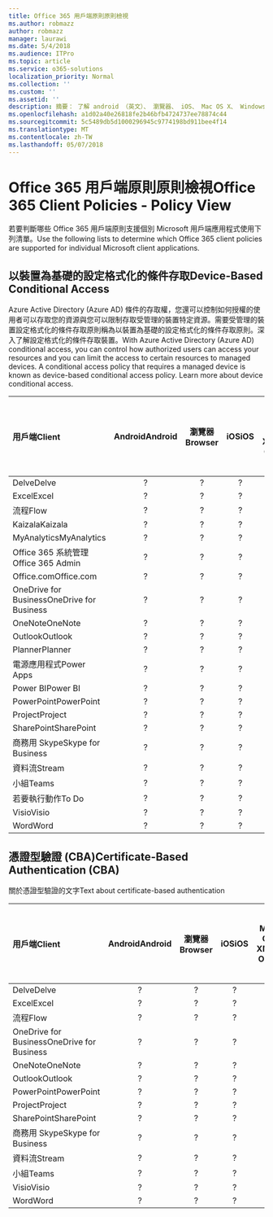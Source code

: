 ```yaml
---
title: Office 365 用戶端原則原則檢視
ms.author: robmazz
author: robmazz
manager: laurawi
ms.date: 5/4/2018
ms.audience: ITPro
ms.topic: article
ms.service: o365-solutions
localization_priority: Normal
ms.collection: ''
ms.custom: ''
ms.assetid: ''
description: 摘要： 了解 android （英文）、 瀏覽器、 iOS、 Mac OS X、 Windows 及 Windows Mobile 所支援的 Office 365 用戶端原則。
ms.openlocfilehash: a1d02a40e26818fe2b46bfb4724737ee78874c44
ms.sourcegitcommit: 5c5489db5d1000296945c9774198bd911bee4f14
ms.translationtype: MT
ms.contentlocale: zh-TW
ms.lasthandoff: 05/07/2018
---
```

# <a name="office-365-client-policies---policy-view"></a><span data-ttu-id="82689-103">Office 365 用戶端原則原則檢視</span><span class="sxs-lookup"><span data-stu-id="82689-103">Office 365 Client Policies - Policy View</span></span>
<span data-ttu-id="82689-104">若要判斷哪些 Office 365 用戶端原則支援個別 Microsoft 用戶端應用程式使用下列清單。</span><span class="sxs-lookup"><span data-stu-id="82689-104">Use the following lists to determine which Office 365 client policies are supported for individual Microsoft client applications.</span></span>

## <a name="device-based-conditional-access"></a><span data-ttu-id="82689-105">以裝置為基礎的設定格式化的條件存取</span><span class="sxs-lookup"><span data-stu-id="82689-105">Device-Based Conditional Access</span></span>
<span data-ttu-id="82689-p101">Azure Active Directory (Azure AD) 條件的存取權，您還可以控制如何授權的使用者可以存取您的資源與您可以限制存取受管理的裝置特定資源。需要受管理的裝置設定格式化的條件存取原則稱為以裝置為基礎的設定格式化的條件存取原則。深入了解設定格式化的條件存取裝置。</span><span class="sxs-lookup"><span data-stu-id="82689-p101">With Azure Active Directory (Azure AD) conditional access, you can control how authorized users can access your resources and you can limit the access to certain resources to managed devices. A conditional access policy that requires a managed device is known as device-based conditional access policy. Learn more about device conditional access.</span></span>

|<span data-ttu-id="82689-109">**用戶端**</span><span class="sxs-lookup"><span data-stu-id="82689-109">**Client**</span></span>|<span data-ttu-id="82689-110">**Android**</span><span class="sxs-lookup"><span data-stu-id="82689-110">**Android**</span></span>|<span data-ttu-id="82689-111">**瀏覽器**</span><span class="sxs-lookup"><span data-stu-id="82689-111">**Browser**</span></span>|<span data-ttu-id="82689-112">**iOS**</span><span class="sxs-lookup"><span data-stu-id="82689-112">**iOS**</span></span>|<span data-ttu-id="82689-113">**Mac OS X**</span><span class="sxs-lookup"><span data-stu-id="82689-113">**Mac OS X**</span></span>|<span data-ttu-id="82689-114">**Windows [桌面**</span><span class="sxs-lookup"><span data-stu-id="82689-114">**Windows Desktop**</span></span>|<span data-ttu-id="82689-115">**Windows 10 Mobile**</span><span class="sxs-lookup"><span data-stu-id="82689-115">**Windows 10 Mobile**</span></span>|<span data-ttu-id="82689-116">**Windows 10 現代應用程式**</span><span class="sxs-lookup"><span data-stu-id="82689-116">**Windows 10 Modern Apps**</span></span>|
|:-----|:-----:|:------:|:------:|:-----:|:-----:|:-----:|:-----:|
| <span data-ttu-id="82689-117">Delve</span><span class="sxs-lookup"><span data-stu-id="82689-117">Delve</span></span> | <span data-ttu-id="82689-118">?</span><span class="sxs-lookup"><span data-stu-id="82689-118"></span></span> | <span data-ttu-id="82689-119">?</span><span class="sxs-lookup"><span data-stu-id="82689-119"></span></span> | <span data-ttu-id="82689-120">?</span><span class="sxs-lookup"><span data-stu-id="82689-120"></span></span> | <span data-ttu-id="82689-121">?</span><span class="sxs-lookup"><span data-stu-id="82689-121"></span></span> | <span data-ttu-id="82689-122">?</span><span class="sxs-lookup"><span data-stu-id="82689-122"></span></span> | <span data-ttu-id="82689-123">?</span><span class="sxs-lookup"><span data-stu-id="82689-123"></span></span> | <span data-ttu-id="82689-124">?</span><span class="sxs-lookup"><span data-stu-id="82689-124"></span></span> |
| <span data-ttu-id="82689-125">Excel</span><span class="sxs-lookup"><span data-stu-id="82689-125">Excel</span></span> | <span data-ttu-id="82689-126">?</span><span class="sxs-lookup"><span data-stu-id="82689-126"></span></span> | <span data-ttu-id="82689-127">?</span><span class="sxs-lookup"><span data-stu-id="82689-127"></span></span> | <span data-ttu-id="82689-128">?</span><span class="sxs-lookup"><span data-stu-id="82689-128"></span></span> | <span data-ttu-id="82689-129">?</span><span class="sxs-lookup"><span data-stu-id="82689-129"></span></span> | <span data-ttu-id="82689-130">?</span><span class="sxs-lookup"><span data-stu-id="82689-130"></span></span> | <span data-ttu-id="82689-131">?</span><span class="sxs-lookup"><span data-stu-id="82689-131"></span></span> | <span data-ttu-id="82689-132">?</span><span class="sxs-lookup"><span data-stu-id="82689-132"></span></span> |
| <span data-ttu-id="82689-133">流程</span><span class="sxs-lookup"><span data-stu-id="82689-133">Flow</span></span> | <span data-ttu-id="82689-134">?</span><span class="sxs-lookup"><span data-stu-id="82689-134"></span></span> | <span data-ttu-id="82689-135">?</span><span class="sxs-lookup"><span data-stu-id="82689-135"></span></span> | <span data-ttu-id="82689-136">?</span><span class="sxs-lookup"><span data-stu-id="82689-136"></span></span> | <span data-ttu-id="82689-137">?</span><span class="sxs-lookup"><span data-stu-id="82689-137"></span></span> | <span data-ttu-id="82689-138">?</span><span class="sxs-lookup"><span data-stu-id="82689-138"></span></span> | <span data-ttu-id="82689-139">?</span><span class="sxs-lookup"><span data-stu-id="82689-139"></span></span> | <span data-ttu-id="82689-140">?</span><span class="sxs-lookup"><span data-stu-id="82689-140"></span></span> |
| <span data-ttu-id="82689-141">Kaizala</span><span class="sxs-lookup"><span data-stu-id="82689-141">Kaizala</span></span> | <span data-ttu-id="82689-142">?</span><span class="sxs-lookup"><span data-stu-id="82689-142"></span></span> | <span data-ttu-id="82689-143">?</span><span class="sxs-lookup"><span data-stu-id="82689-143"></span></span> | <span data-ttu-id="82689-144">?</span><span class="sxs-lookup"><span data-stu-id="82689-144"></span></span> | <span data-ttu-id="82689-145">?</span><span class="sxs-lookup"><span data-stu-id="82689-145"></span></span> | <span data-ttu-id="82689-146">?</span><span class="sxs-lookup"><span data-stu-id="82689-146"></span></span> | <span data-ttu-id="82689-147">?</span><span class="sxs-lookup"><span data-stu-id="82689-147"></span></span> | <span data-ttu-id="82689-148">?</span><span class="sxs-lookup"><span data-stu-id="82689-148"></span></span> |
| <span data-ttu-id="82689-149">MyAnalytics</span><span class="sxs-lookup"><span data-stu-id="82689-149">MyAnalytics</span></span> | <span data-ttu-id="82689-150">?</span><span class="sxs-lookup"><span data-stu-id="82689-150"></span></span> | <span data-ttu-id="82689-151">?</span><span class="sxs-lookup"><span data-stu-id="82689-151"></span></span> | <span data-ttu-id="82689-152">?</span><span class="sxs-lookup"><span data-stu-id="82689-152"></span></span> | <span data-ttu-id="82689-153">?</span><span class="sxs-lookup"><span data-stu-id="82689-153"></span></span> | <span data-ttu-id="82689-154">?</span><span class="sxs-lookup"><span data-stu-id="82689-154"></span></span> | <span data-ttu-id="82689-155">?</span><span class="sxs-lookup"><span data-stu-id="82689-155"></span></span> | <span data-ttu-id="82689-156">?</span><span class="sxs-lookup"><span data-stu-id="82689-156"></span></span> |
| <span data-ttu-id="82689-157">Office 365 系統管理</span><span class="sxs-lookup"><span data-stu-id="82689-157">Office 365 Admin</span></span> | <span data-ttu-id="82689-158">?</span><span class="sxs-lookup"><span data-stu-id="82689-158"></span></span> | <span data-ttu-id="82689-159">?</span><span class="sxs-lookup"><span data-stu-id="82689-159"></span></span> | <span data-ttu-id="82689-160">?</span><span class="sxs-lookup"><span data-stu-id="82689-160"></span></span> | <span data-ttu-id="82689-161">?</span><span class="sxs-lookup"><span data-stu-id="82689-161"></span></span> | <span data-ttu-id="82689-162">?</span><span class="sxs-lookup"><span data-stu-id="82689-162"></span></span> | <span data-ttu-id="82689-163">?</span><span class="sxs-lookup"><span data-stu-id="82689-163"></span></span> | <span data-ttu-id="82689-164">?</span><span class="sxs-lookup"><span data-stu-id="82689-164"></span></span> |
| <span data-ttu-id="82689-165">Office.com</span><span class="sxs-lookup"><span data-stu-id="82689-165">Office.com</span></span> | <span data-ttu-id="82689-166">?</span><span class="sxs-lookup"><span data-stu-id="82689-166"></span></span> | <span data-ttu-id="82689-167">?</span><span class="sxs-lookup"><span data-stu-id="82689-167"></span></span> | <span data-ttu-id="82689-168">?</span><span class="sxs-lookup"><span data-stu-id="82689-168"></span></span> | <span data-ttu-id="82689-169">?</span><span class="sxs-lookup"><span data-stu-id="82689-169"></span></span> | <span data-ttu-id="82689-170">?</span><span class="sxs-lookup"><span data-stu-id="82689-170"></span></span> | <span data-ttu-id="82689-171">?</span><span class="sxs-lookup"><span data-stu-id="82689-171"></span></span> | <span data-ttu-id="82689-172">?</span><span class="sxs-lookup"><span data-stu-id="82689-172"></span></span> |
| <span data-ttu-id="82689-173">OneDrive for Business</span><span class="sxs-lookup"><span data-stu-id="82689-173">OneDrive for Business</span></span> | <span data-ttu-id="82689-174">?</span><span class="sxs-lookup"><span data-stu-id="82689-174"></span></span> | <span data-ttu-id="82689-175">?</span><span class="sxs-lookup"><span data-stu-id="82689-175"></span></span> | <span data-ttu-id="82689-176">?</span><span class="sxs-lookup"><span data-stu-id="82689-176"></span></span> | <span data-ttu-id="82689-177">?</span><span class="sxs-lookup"><span data-stu-id="82689-177"></span></span> | <span data-ttu-id="82689-178">?</span><span class="sxs-lookup"><span data-stu-id="82689-178"></span></span> | <span data-ttu-id="82689-179">?</span><span class="sxs-lookup"><span data-stu-id="82689-179"></span></span> | <span data-ttu-id="82689-180">?</span><span class="sxs-lookup"><span data-stu-id="82689-180"></span></span> |
| <span data-ttu-id="82689-181">OneNote</span><span class="sxs-lookup"><span data-stu-id="82689-181">OneNote</span></span> | <span data-ttu-id="82689-182">?</span><span class="sxs-lookup"><span data-stu-id="82689-182"></span></span> | <span data-ttu-id="82689-183">?</span><span class="sxs-lookup"><span data-stu-id="82689-183"></span></span> | <span data-ttu-id="82689-184">?</span><span class="sxs-lookup"><span data-stu-id="82689-184"></span></span> | <span data-ttu-id="82689-185">?</span><span class="sxs-lookup"><span data-stu-id="82689-185"></span></span> | <span data-ttu-id="82689-186">?</span><span class="sxs-lookup"><span data-stu-id="82689-186"></span></span> | <span data-ttu-id="82689-187">?</span><span class="sxs-lookup"><span data-stu-id="82689-187"></span></span> | <span data-ttu-id="82689-188">?</span><span class="sxs-lookup"><span data-stu-id="82689-188"></span></span> |
| <span data-ttu-id="82689-189">Outlook</span><span class="sxs-lookup"><span data-stu-id="82689-189">Outlook</span></span> | <span data-ttu-id="82689-190">?</span><span class="sxs-lookup"><span data-stu-id="82689-190"></span></span> | <span data-ttu-id="82689-191">?</span><span class="sxs-lookup"><span data-stu-id="82689-191"></span></span> | <span data-ttu-id="82689-192">?</span><span class="sxs-lookup"><span data-stu-id="82689-192"></span></span> | <span data-ttu-id="82689-193">?</span><span class="sxs-lookup"><span data-stu-id="82689-193"></span></span> | <span data-ttu-id="82689-194">?</span><span class="sxs-lookup"><span data-stu-id="82689-194"></span></span> | <span data-ttu-id="82689-195">?</span><span class="sxs-lookup"><span data-stu-id="82689-195"></span></span> | <span data-ttu-id="82689-196">?</span><span class="sxs-lookup"><span data-stu-id="82689-196"></span></span> |
| <span data-ttu-id="82689-197">Planner</span><span class="sxs-lookup"><span data-stu-id="82689-197">Planner</span></span> | <span data-ttu-id="82689-198">?</span><span class="sxs-lookup"><span data-stu-id="82689-198"></span></span> | <span data-ttu-id="82689-199">?</span><span class="sxs-lookup"><span data-stu-id="82689-199"></span></span> | <span data-ttu-id="82689-200">?</span><span class="sxs-lookup"><span data-stu-id="82689-200"></span></span> | <span data-ttu-id="82689-201">?</span><span class="sxs-lookup"><span data-stu-id="82689-201"></span></span> | <span data-ttu-id="82689-202">?</span><span class="sxs-lookup"><span data-stu-id="82689-202"></span></span> | <span data-ttu-id="82689-203">?</span><span class="sxs-lookup"><span data-stu-id="82689-203"></span></span> | <span data-ttu-id="82689-204">?</span><span class="sxs-lookup"><span data-stu-id="82689-204"></span></span> |
| <span data-ttu-id="82689-205">電源應用程式</span><span class="sxs-lookup"><span data-stu-id="82689-205">Power Apps</span></span> | <span data-ttu-id="82689-206">?</span><span class="sxs-lookup"><span data-stu-id="82689-206"></span></span> | <span data-ttu-id="82689-207">?</span><span class="sxs-lookup"><span data-stu-id="82689-207"></span></span> | <span data-ttu-id="82689-208">?</span><span class="sxs-lookup"><span data-stu-id="82689-208"></span></span> | <span data-ttu-id="82689-209">?</span><span class="sxs-lookup"><span data-stu-id="82689-209"></span></span> | <span data-ttu-id="82689-210">?</span><span class="sxs-lookup"><span data-stu-id="82689-210"></span></span> | <span data-ttu-id="82689-211">?</span><span class="sxs-lookup"><span data-stu-id="82689-211"></span></span> | <span data-ttu-id="82689-212">?</span><span class="sxs-lookup"><span data-stu-id="82689-212"></span></span> |
| <span data-ttu-id="82689-213">Power BI</span><span class="sxs-lookup"><span data-stu-id="82689-213">Power BI</span></span> | <span data-ttu-id="82689-214">?</span><span class="sxs-lookup"><span data-stu-id="82689-214"></span></span> | <span data-ttu-id="82689-215">?</span><span class="sxs-lookup"><span data-stu-id="82689-215"></span></span> | <span data-ttu-id="82689-216">?</span><span class="sxs-lookup"><span data-stu-id="82689-216"></span></span> | <span data-ttu-id="82689-217">?</span><span class="sxs-lookup"><span data-stu-id="82689-217"></span></span> | <span data-ttu-id="82689-218">?</span><span class="sxs-lookup"><span data-stu-id="82689-218"></span></span> | <span data-ttu-id="82689-219">?</span><span class="sxs-lookup"><span data-stu-id="82689-219"></span></span> | <span data-ttu-id="82689-220">?</span><span class="sxs-lookup"><span data-stu-id="82689-220"></span></span> |
| <span data-ttu-id="82689-221">PowerPoint</span><span class="sxs-lookup"><span data-stu-id="82689-221">PowerPoint</span></span> | <span data-ttu-id="82689-222">?</span><span class="sxs-lookup"><span data-stu-id="82689-222"></span></span> | <span data-ttu-id="82689-223">?</span><span class="sxs-lookup"><span data-stu-id="82689-223"></span></span> | <span data-ttu-id="82689-224">?</span><span class="sxs-lookup"><span data-stu-id="82689-224"></span></span> | <span data-ttu-id="82689-225">?</span><span class="sxs-lookup"><span data-stu-id="82689-225"></span></span> | <span data-ttu-id="82689-226">?</span><span class="sxs-lookup"><span data-stu-id="82689-226"></span></span> | <span data-ttu-id="82689-227">?</span><span class="sxs-lookup"><span data-stu-id="82689-227"></span></span> | <span data-ttu-id="82689-228">?</span><span class="sxs-lookup"><span data-stu-id="82689-228"></span></span> |
| <span data-ttu-id="82689-229">Project</span><span class="sxs-lookup"><span data-stu-id="82689-229">Project</span></span> | <span data-ttu-id="82689-230">?</span><span class="sxs-lookup"><span data-stu-id="82689-230"></span></span> | <span data-ttu-id="82689-231">?</span><span class="sxs-lookup"><span data-stu-id="82689-231"></span></span> | <span data-ttu-id="82689-232">?</span><span class="sxs-lookup"><span data-stu-id="82689-232"></span></span> | <span data-ttu-id="82689-233">?</span><span class="sxs-lookup"><span data-stu-id="82689-233"></span></span> | <span data-ttu-id="82689-234">?</span><span class="sxs-lookup"><span data-stu-id="82689-234"></span></span> | <span data-ttu-id="82689-235">?</span><span class="sxs-lookup"><span data-stu-id="82689-235"></span></span> | <span data-ttu-id="82689-236">?</span><span class="sxs-lookup"><span data-stu-id="82689-236"></span></span> |
| <span data-ttu-id="82689-237">SharePoint</span><span class="sxs-lookup"><span data-stu-id="82689-237">SharePoint</span></span> | <span data-ttu-id="82689-238">?</span><span class="sxs-lookup"><span data-stu-id="82689-238"></span></span> | <span data-ttu-id="82689-239">?</span><span class="sxs-lookup"><span data-stu-id="82689-239"></span></span> | <span data-ttu-id="82689-240">?</span><span class="sxs-lookup"><span data-stu-id="82689-240"></span></span> | <span data-ttu-id="82689-241">?</span><span class="sxs-lookup"><span data-stu-id="82689-241"></span></span> | <span data-ttu-id="82689-242">?</span><span class="sxs-lookup"><span data-stu-id="82689-242"></span></span> | <span data-ttu-id="82689-243">?</span><span class="sxs-lookup"><span data-stu-id="82689-243"></span></span> | <span data-ttu-id="82689-244">?</span><span class="sxs-lookup"><span data-stu-id="82689-244"></span></span> |
| <span data-ttu-id="82689-245">商務用 Skype</span><span class="sxs-lookup"><span data-stu-id="82689-245">Skype for Business</span></span> | <span data-ttu-id="82689-246">?</span><span class="sxs-lookup"><span data-stu-id="82689-246"></span></span> | <span data-ttu-id="82689-247">?</span><span class="sxs-lookup"><span data-stu-id="82689-247"></span></span> | <span data-ttu-id="82689-248">?</span><span class="sxs-lookup"><span data-stu-id="82689-248"></span></span> | <span data-ttu-id="82689-249">?</span><span class="sxs-lookup"><span data-stu-id="82689-249"></span></span> | <span data-ttu-id="82689-250">?</span><span class="sxs-lookup"><span data-stu-id="82689-250"></span></span> | <span data-ttu-id="82689-251">?</span><span class="sxs-lookup"><span data-stu-id="82689-251"></span></span> | <span data-ttu-id="82689-252">?</span><span class="sxs-lookup"><span data-stu-id="82689-252"></span></span> |
| <span data-ttu-id="82689-253">資料流</span><span class="sxs-lookup"><span data-stu-id="82689-253">Stream</span></span> | <span data-ttu-id="82689-254">?</span><span class="sxs-lookup"><span data-stu-id="82689-254"></span></span> | <span data-ttu-id="82689-255">?</span><span class="sxs-lookup"><span data-stu-id="82689-255"></span></span> | <span data-ttu-id="82689-256">?</span><span class="sxs-lookup"><span data-stu-id="82689-256"></span></span> | <span data-ttu-id="82689-257">?</span><span class="sxs-lookup"><span data-stu-id="82689-257"></span></span> | <span data-ttu-id="82689-258">?</span><span class="sxs-lookup"><span data-stu-id="82689-258"></span></span> | <span data-ttu-id="82689-259">?</span><span class="sxs-lookup"><span data-stu-id="82689-259"></span></span> | <span data-ttu-id="82689-260">?</span><span class="sxs-lookup"><span data-stu-id="82689-260"></span></span> |
| <span data-ttu-id="82689-261">小組</span><span class="sxs-lookup"><span data-stu-id="82689-261">Teams</span></span> | <span data-ttu-id="82689-262">?</span><span class="sxs-lookup"><span data-stu-id="82689-262"></span></span> | <span data-ttu-id="82689-263">?</span><span class="sxs-lookup"><span data-stu-id="82689-263"></span></span> | <span data-ttu-id="82689-264">?</span><span class="sxs-lookup"><span data-stu-id="82689-264"></span></span> | <span data-ttu-id="82689-265">?</span><span class="sxs-lookup"><span data-stu-id="82689-265"></span></span> | <span data-ttu-id="82689-266">?</span><span class="sxs-lookup"><span data-stu-id="82689-266"></span></span> | <span data-ttu-id="82689-267">?</span><span class="sxs-lookup"><span data-stu-id="82689-267"></span></span> | <span data-ttu-id="82689-268">?</span><span class="sxs-lookup"><span data-stu-id="82689-268"></span></span> |
| <span data-ttu-id="82689-269">若要執行動作</span><span class="sxs-lookup"><span data-stu-id="82689-269">To Do</span></span> | <span data-ttu-id="82689-270">?</span><span class="sxs-lookup"><span data-stu-id="82689-270"></span></span> | <span data-ttu-id="82689-271">?</span><span class="sxs-lookup"><span data-stu-id="82689-271"></span></span> | <span data-ttu-id="82689-272">?</span><span class="sxs-lookup"><span data-stu-id="82689-272"></span></span> | <span data-ttu-id="82689-273">?</span><span class="sxs-lookup"><span data-stu-id="82689-273"></span></span> | <span data-ttu-id="82689-274">?</span><span class="sxs-lookup"><span data-stu-id="82689-274"></span></span> | <span data-ttu-id="82689-275">?</span><span class="sxs-lookup"><span data-stu-id="82689-275"></span></span> | <span data-ttu-id="82689-276">?</span><span class="sxs-lookup"><span data-stu-id="82689-276"></span></span> |
| <span data-ttu-id="82689-277">Visio</span><span class="sxs-lookup"><span data-stu-id="82689-277">Visio</span></span> | <span data-ttu-id="82689-278">?</span><span class="sxs-lookup"><span data-stu-id="82689-278"></span></span> | <span data-ttu-id="82689-279">?</span><span class="sxs-lookup"><span data-stu-id="82689-279"></span></span> | <span data-ttu-id="82689-280">?</span><span class="sxs-lookup"><span data-stu-id="82689-280"></span></span> | <span data-ttu-id="82689-281">?</span><span class="sxs-lookup"><span data-stu-id="82689-281"></span></span> | <span data-ttu-id="82689-282">?</span><span class="sxs-lookup"><span data-stu-id="82689-282"></span></span> | <span data-ttu-id="82689-283">?</span><span class="sxs-lookup"><span data-stu-id="82689-283"></span></span> | <span data-ttu-id="82689-284">?</span><span class="sxs-lookup"><span data-stu-id="82689-284"></span></span> |
| <span data-ttu-id="82689-285">Word</span><span class="sxs-lookup"><span data-stu-id="82689-285">Word</span></span> | <span data-ttu-id="82689-286">?</span><span class="sxs-lookup"><span data-stu-id="82689-286"></span></span> | <span data-ttu-id="82689-287">?</span><span class="sxs-lookup"><span data-stu-id="82689-287"></span></span> | <span data-ttu-id="82689-288">?</span><span class="sxs-lookup"><span data-stu-id="82689-288"></span></span> | <span data-ttu-id="82689-289">?</span><span class="sxs-lookup"><span data-stu-id="82689-289"></span></span> | <span data-ttu-id="82689-290">?</span><span class="sxs-lookup"><span data-stu-id="82689-290"></span></span> | <span data-ttu-id="82689-291">?</span><span class="sxs-lookup"><span data-stu-id="82689-291"></span></span> | <span data-ttu-id="82689-292">?</span><span class="sxs-lookup"><span data-stu-id="82689-292"></span></span> |

## <a name="certificate-based-authentication-cba"></a><span data-ttu-id="82689-293">憑證型驗證 (CBA)</span><span class="sxs-lookup"><span data-stu-id="82689-293">Certificate-Based Authentication (CBA)</span></span>
<span data-ttu-id="82689-294">關於憑證型驗證的文字</span><span class="sxs-lookup"><span data-stu-id="82689-294">Text about certificate-based authentication</span></span>

|<span data-ttu-id="82689-295">**用戶端**</span><span class="sxs-lookup"><span data-stu-id="82689-295">**Client**</span></span>|<span data-ttu-id="82689-296">**Android**</span><span class="sxs-lookup"><span data-stu-id="82689-296">**Android**</span></span>|<span data-ttu-id="82689-297">**瀏覽器**</span><span class="sxs-lookup"><span data-stu-id="82689-297">**Browser**</span></span>|<span data-ttu-id="82689-298">**iOS**</span><span class="sxs-lookup"><span data-stu-id="82689-298">**iOS**</span></span>|<span data-ttu-id="82689-299">**Mac OS X**</span><span class="sxs-lookup"><span data-stu-id="82689-299">**Mac OS X**</span></span>|<span data-ttu-id="82689-300">**Windows [桌面**</span><span class="sxs-lookup"><span data-stu-id="82689-300">**Windows Desktop**</span></span>|<span data-ttu-id="82689-301">**Windows 10 Mobile**</span><span class="sxs-lookup"><span data-stu-id="82689-301">**Windows 10 Mobile**</span></span>|<span data-ttu-id="82689-302">**Windows 10 現代應用程式**</span><span class="sxs-lookup"><span data-stu-id="82689-302">**Windows 10 Modern Apps**</span></span>|
|:-----|:-----:|:------:|:------:|:-----:|:-----:|:-----:|:-----:|
| <span data-ttu-id="82689-303">Delve</span><span class="sxs-lookup"><span data-stu-id="82689-303">Delve</span></span> | <span data-ttu-id="82689-304">?</span><span class="sxs-lookup"><span data-stu-id="82689-304"></span></span> | <span data-ttu-id="82689-305">?</span><span class="sxs-lookup"><span data-stu-id="82689-305"></span></span> | <span data-ttu-id="82689-306">?</span><span class="sxs-lookup"><span data-stu-id="82689-306"></span></span> | <span data-ttu-id="82689-307">?</span><span class="sxs-lookup"><span data-stu-id="82689-307"></span></span> | <span data-ttu-id="82689-308">?</span><span class="sxs-lookup"><span data-stu-id="82689-308"></span></span> | <span data-ttu-id="82689-309">?</span><span class="sxs-lookup"><span data-stu-id="82689-309"></span></span> | <span data-ttu-id="82689-310">?</span><span class="sxs-lookup"><span data-stu-id="82689-310"></span></span> |
| <span data-ttu-id="82689-311">Excel</span><span class="sxs-lookup"><span data-stu-id="82689-311">Excel</span></span> | <span data-ttu-id="82689-312">?</span><span class="sxs-lookup"><span data-stu-id="82689-312"></span></span> | <span data-ttu-id="82689-313">?</span><span class="sxs-lookup"><span data-stu-id="82689-313"></span></span> | <span data-ttu-id="82689-314">?</span><span class="sxs-lookup"><span data-stu-id="82689-314"></span></span> | <span data-ttu-id="82689-315">?</span><span class="sxs-lookup"><span data-stu-id="82689-315"></span></span> | <span data-ttu-id="82689-316">?</span><span class="sxs-lookup"><span data-stu-id="82689-316"></span></span> | <span data-ttu-id="82689-317">?</span><span class="sxs-lookup"><span data-stu-id="82689-317"></span></span> | <span data-ttu-id="82689-318">?</span><span class="sxs-lookup"><span data-stu-id="82689-318"></span></span> |
| <span data-ttu-id="82689-319">流程</span><span class="sxs-lookup"><span data-stu-id="82689-319">Flow</span></span> | <span data-ttu-id="82689-320">?</span><span class="sxs-lookup"><span data-stu-id="82689-320"></span></span> | <span data-ttu-id="82689-321">?</span><span class="sxs-lookup"><span data-stu-id="82689-321"></span></span> | <span data-ttu-id="82689-322">?</span><span class="sxs-lookup"><span data-stu-id="82689-322"></span></span> | <span data-ttu-id="82689-323">?</span><span class="sxs-lookup"><span data-stu-id="82689-323"></span></span> | <span data-ttu-id="82689-324">?</span><span class="sxs-lookup"><span data-stu-id="82689-324"></span></span> | <span data-ttu-id="82689-325">?</span><span class="sxs-lookup"><span data-stu-id="82689-325"></span></span> | <span data-ttu-id="82689-326">?</span><span class="sxs-lookup"><span data-stu-id="82689-326"></span></span> |
| <span data-ttu-id="82689-327">OneDrive for Business</span><span class="sxs-lookup"><span data-stu-id="82689-327">OneDrive for Business</span></span> | <span data-ttu-id="82689-328">?</span><span class="sxs-lookup"><span data-stu-id="82689-328"></span></span> | <span data-ttu-id="82689-329">?</span><span class="sxs-lookup"><span data-stu-id="82689-329"></span></span> | <span data-ttu-id="82689-330">?</span><span class="sxs-lookup"><span data-stu-id="82689-330"></span></span> | <span data-ttu-id="82689-331">?</span><span class="sxs-lookup"><span data-stu-id="82689-331"></span></span> | <span data-ttu-id="82689-332">?</span><span class="sxs-lookup"><span data-stu-id="82689-332"></span></span> | <span data-ttu-id="82689-333">?</span><span class="sxs-lookup"><span data-stu-id="82689-333"></span></span> | <span data-ttu-id="82689-334">?</span><span class="sxs-lookup"><span data-stu-id="82689-334"></span></span> |
| <span data-ttu-id="82689-335">OneNote</span><span class="sxs-lookup"><span data-stu-id="82689-335">OneNote</span></span> | <span data-ttu-id="82689-336">?</span><span class="sxs-lookup"><span data-stu-id="82689-336"></span></span> | <span data-ttu-id="82689-337">?</span><span class="sxs-lookup"><span data-stu-id="82689-337"></span></span> | <span data-ttu-id="82689-338">?</span><span class="sxs-lookup"><span data-stu-id="82689-338"></span></span> | <span data-ttu-id="82689-339">?</span><span class="sxs-lookup"><span data-stu-id="82689-339"></span></span> | <span data-ttu-id="82689-340">?</span><span class="sxs-lookup"><span data-stu-id="82689-340"></span></span> | <span data-ttu-id="82689-341">?</span><span class="sxs-lookup"><span data-stu-id="82689-341"></span></span> | <span data-ttu-id="82689-342">?</span><span class="sxs-lookup"><span data-stu-id="82689-342"></span></span> |
| <span data-ttu-id="82689-343">Outlook</span><span class="sxs-lookup"><span data-stu-id="82689-343">Outlook</span></span> | <span data-ttu-id="82689-344">?</span><span class="sxs-lookup"><span data-stu-id="82689-344"></span></span> | <span data-ttu-id="82689-345">?</span><span class="sxs-lookup"><span data-stu-id="82689-345"></span></span> | <span data-ttu-id="82689-346">?</span><span class="sxs-lookup"><span data-stu-id="82689-346"></span></span> | <span data-ttu-id="82689-347">?</span><span class="sxs-lookup"><span data-stu-id="82689-347"></span></span> | <span data-ttu-id="82689-348">?</span><span class="sxs-lookup"><span data-stu-id="82689-348"></span></span> | <span data-ttu-id="82689-349">?</span><span class="sxs-lookup"><span data-stu-id="82689-349"></span></span> | <span data-ttu-id="82689-350">?</span><span class="sxs-lookup"><span data-stu-id="82689-350"></span></span> |
| <span data-ttu-id="82689-351">PowerPoint</span><span class="sxs-lookup"><span data-stu-id="82689-351">PowerPoint</span></span> | <span data-ttu-id="82689-352">?</span><span class="sxs-lookup"><span data-stu-id="82689-352"></span></span> | <span data-ttu-id="82689-353">?</span><span class="sxs-lookup"><span data-stu-id="82689-353"></span></span> | <span data-ttu-id="82689-354">?</span><span class="sxs-lookup"><span data-stu-id="82689-354"></span></span> | <span data-ttu-id="82689-355">?</span><span class="sxs-lookup"><span data-stu-id="82689-355"></span></span> | <span data-ttu-id="82689-356">?</span><span class="sxs-lookup"><span data-stu-id="82689-356"></span></span> | <span data-ttu-id="82689-357">?</span><span class="sxs-lookup"><span data-stu-id="82689-357"></span></span> | <span data-ttu-id="82689-358">?</span><span class="sxs-lookup"><span data-stu-id="82689-358"></span></span> |
| <span data-ttu-id="82689-359">Project</span><span class="sxs-lookup"><span data-stu-id="82689-359">Project</span></span> | <span data-ttu-id="82689-360">?</span><span class="sxs-lookup"><span data-stu-id="82689-360"></span></span> | <span data-ttu-id="82689-361">?</span><span class="sxs-lookup"><span data-stu-id="82689-361"></span></span> | <span data-ttu-id="82689-362">?</span><span class="sxs-lookup"><span data-stu-id="82689-362"></span></span> | <span data-ttu-id="82689-363">?</span><span class="sxs-lookup"><span data-stu-id="82689-363"></span></span> | <span data-ttu-id="82689-364">?</span><span class="sxs-lookup"><span data-stu-id="82689-364"></span></span> | <span data-ttu-id="82689-365">?</span><span class="sxs-lookup"><span data-stu-id="82689-365"></span></span> | <span data-ttu-id="82689-366">?</span><span class="sxs-lookup"><span data-stu-id="82689-366"></span></span> |
| <span data-ttu-id="82689-367">SharePoint</span><span class="sxs-lookup"><span data-stu-id="82689-367">SharePoint</span></span> | <span data-ttu-id="82689-368">?</span><span class="sxs-lookup"><span data-stu-id="82689-368"></span></span> | <span data-ttu-id="82689-369">?</span><span class="sxs-lookup"><span data-stu-id="82689-369"></span></span> | <span data-ttu-id="82689-370">?</span><span class="sxs-lookup"><span data-stu-id="82689-370"></span></span> | <span data-ttu-id="82689-371">?</span><span class="sxs-lookup"><span data-stu-id="82689-371"></span></span> | <span data-ttu-id="82689-372">?</span><span class="sxs-lookup"><span data-stu-id="82689-372"></span></span> | <span data-ttu-id="82689-373">?</span><span class="sxs-lookup"><span data-stu-id="82689-373"></span></span> | <span data-ttu-id="82689-374">?</span><span class="sxs-lookup"><span data-stu-id="82689-374"></span></span> |
| <span data-ttu-id="82689-375">商務用 Skype</span><span class="sxs-lookup"><span data-stu-id="82689-375">Skype for Business</span></span> | <span data-ttu-id="82689-376">?</span><span class="sxs-lookup"><span data-stu-id="82689-376"></span></span> | <span data-ttu-id="82689-377">?</span><span class="sxs-lookup"><span data-stu-id="82689-377"></span></span> | <span data-ttu-id="82689-378">?</span><span class="sxs-lookup"><span data-stu-id="82689-378"></span></span> | <span data-ttu-id="82689-379">?</span><span class="sxs-lookup"><span data-stu-id="82689-379"></span></span> | <span data-ttu-id="82689-380">?</span><span class="sxs-lookup"><span data-stu-id="82689-380"></span></span> | <span data-ttu-id="82689-381">?</span><span class="sxs-lookup"><span data-stu-id="82689-381"></span></span> | <span data-ttu-id="82689-382">?</span><span class="sxs-lookup"><span data-stu-id="82689-382"></span></span> |
| <span data-ttu-id="82689-383">資料流</span><span class="sxs-lookup"><span data-stu-id="82689-383">Stream</span></span> | <span data-ttu-id="82689-384">?</span><span class="sxs-lookup"><span data-stu-id="82689-384"></span></span> | <span data-ttu-id="82689-385">?</span><span class="sxs-lookup"><span data-stu-id="82689-385"></span></span> | <span data-ttu-id="82689-386">?</span><span class="sxs-lookup"><span data-stu-id="82689-386"></span></span> | <span data-ttu-id="82689-387">?</span><span class="sxs-lookup"><span data-stu-id="82689-387"></span></span> | <span data-ttu-id="82689-388">?</span><span class="sxs-lookup"><span data-stu-id="82689-388"></span></span> | <span data-ttu-id="82689-389">?</span><span class="sxs-lookup"><span data-stu-id="82689-389"></span></span> | <span data-ttu-id="82689-390">?</span><span class="sxs-lookup"><span data-stu-id="82689-390"></span></span> |
| <span data-ttu-id="82689-391">小組</span><span class="sxs-lookup"><span data-stu-id="82689-391">Teams</span></span> | <span data-ttu-id="82689-392">?</span><span class="sxs-lookup"><span data-stu-id="82689-392"></span></span> | <span data-ttu-id="82689-393">?</span><span class="sxs-lookup"><span data-stu-id="82689-393"></span></span> | <span data-ttu-id="82689-394">?</span><span class="sxs-lookup"><span data-stu-id="82689-394"></span></span> | <span data-ttu-id="82689-395">?</span><span class="sxs-lookup"><span data-stu-id="82689-395"></span></span> | <span data-ttu-id="82689-396">?</span><span class="sxs-lookup"><span data-stu-id="82689-396"></span></span> | <span data-ttu-id="82689-397">?</span><span class="sxs-lookup"><span data-stu-id="82689-397"></span></span> | <span data-ttu-id="82689-398">?</span><span class="sxs-lookup"><span data-stu-id="82689-398"></span></span> |
| <span data-ttu-id="82689-399">Visio</span><span class="sxs-lookup"><span data-stu-id="82689-399">Visio</span></span> | <span data-ttu-id="82689-400">?</span><span class="sxs-lookup"><span data-stu-id="82689-400"></span></span> | <span data-ttu-id="82689-401">?</span><span class="sxs-lookup"><span data-stu-id="82689-401"></span></span> | <span data-ttu-id="82689-402">?</span><span class="sxs-lookup"><span data-stu-id="82689-402"></span></span> | <span data-ttu-id="82689-403">?</span><span class="sxs-lookup"><span data-stu-id="82689-403"></span></span> | <span data-ttu-id="82689-404">?</span><span class="sxs-lookup"><span data-stu-id="82689-404"></span></span> | <span data-ttu-id="82689-405">?</span><span class="sxs-lookup"><span data-stu-id="82689-405"></span></span> | <span data-ttu-id="82689-406">?</span><span class="sxs-lookup"><span data-stu-id="82689-406"></span></span> |
| <span data-ttu-id="82689-407">Word</span><span class="sxs-lookup"><span data-stu-id="82689-407">Word</span></span> | <span data-ttu-id="82689-408">?</span><span class="sxs-lookup"><span data-stu-id="82689-408"></span></span> | <span data-ttu-id="82689-409">?</span><span class="sxs-lookup"><span data-stu-id="82689-409"></span></span> | <span data-ttu-id="82689-410">?</span><span class="sxs-lookup"><span data-stu-id="82689-410"></span></span> | <span data-ttu-id="82689-411">?</span><span class="sxs-lookup"><span data-stu-id="82689-411"></span></span> | <span data-ttu-id="82689-412">?</span><span class="sxs-lookup"><span data-stu-id="82689-412"></span></span> | <span data-ttu-id="82689-413">?</span><span class="sxs-lookup"><span data-stu-id="82689-413"></span></span> | <span data-ttu-id="82689-414">?</span><span class="sxs-lookup"><span data-stu-id="82689-414"></span></span> |